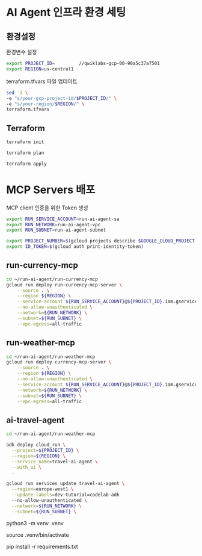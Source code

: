 # AI Agent 인프라 환경 세팅

## 환경설정

환경변수 설정
```bash
export PROJECT_ID=         //qwiklabs-gcp-00-90a5c37a7501
export REGION=us-central1
```

terraform.tfvars 파일 업데이트
```bash
sed -i \
-e "s/your-gcp-project-id/$PROJECT_ID/" \
-e "s/your-region/$REGION/" \
terraform.tfvars
```

## Terraform

```bash
terraform init
```
```bash
terraform plan
```
```bash
terraform apply
```

# MCP Servers 배포

MCP client 인증을 위한 Token 생성

```bash
export RUN_SERVICE_ACCOUNT=run-ai-agent-sa
export RUN_NETWORK=run-ai-agent-vpc
export RUN_SUBNET=run-ai-agent-subnet

export PROJECT_NUMBER=$(gcloud projects describe $GOOGLE_CLOUD_PROJECT --format="value(projectNumber)")
export ID_TOKEN=$(gcloud auth print-identity-token)
```

## run-currency-mcp
```bash
cd ~/run-ai-agent/run-currency-mcp
gcloud run deploy run-currency-mcp-server \
    --source . \
    --region ${REGION} \
    --service-account ${RUN_SERVICE_ACCOUNT}@${PROJECT_ID}.iam.gserviceaccount.com \
    --no-allow-unauthenticated \
    --network=${RUN_NETWORK} \
    --subnet=${RUN_SUBNET} \
    --vpc-egress=all-traffic
```

## run-weather-mcp
```bash
cd ~/run-ai-agent/run-weather-mcp
gcloud run deploy currency-mcp-server \
    --source . \
    --region ${REGION} \
    --no-allow-unauthenticated \
    --service-account ${RUN_SERVICE_ACCOUNT}@${PROJECT_ID}.iam.gserviceaccount.com \
    --network=${RUN_NETWORK} \
    --subnet=${RUN_SUBNET} \
    --vpc-egress=all-traffic
```

## ai-travel-agent
```bash
cd ~/run-ai-agent/run-weather-mcp

adk deploy cloud_run \
  --project=${PROJECT_ID} \
  --region=${REGION} \
  --service_name=travel-ai-agent \
  --with_ui \
  .

gcloud run services update travel-ai-agent \
  --region=europe-west1 \
  --update-labels=dev-tutorial=codelab-adk
  --no-allow-unauthenticated \
  --network=${RUN_NETWORK} \
  --subnet=${RUN_SUBNET} \
```


python3 -m venv .venv

source .venv/bin/activate

pip install -r requirements.txt

